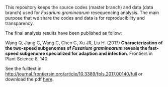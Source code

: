 This repository keeps the source codes (master branch) and data (data branch) used for _Fusarium graminearum_ resequencing analysis. The main purpose that we share the codes and data is for reproducibility and transparency.

The final analysis results have been published as follow:

Wang Q, Jiang C, Wang C, Chen C, Xu JR, Liu H. (2017) __Characterization of the two-speed subgenomes of _Fusarium graminearum_ reveals the fast-speed subgenome specialized for adaption and infection__. Frontiers in Plant Science 8, 140.

See the fulltext in http://journal.frontiersin.org/article/10.3389/fpls.2017.00140/full or download the pdf [here][1].

[1]:http://journal.frontiersin.org/article/10.3389/fpls.2017.00140/pdf
